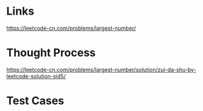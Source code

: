 # Links
https://leetcode-cn.com/problems/largest-number/

# Thought Process
https://leetcode-cn.com/problems/largest-number/solution/zui-da-shu-by-leetcode-solution-sid5/

# Test Cases

